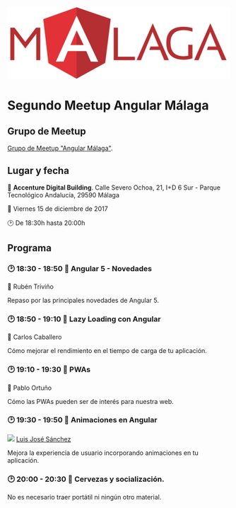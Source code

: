 <img src="logo_angular2.png">

# Segundo Meetup Angular Málaga

## Grupo de Meetup

[Grupo de Meetup "Angular Málaga"](https://www.meetup.com/es-ES/preview/Angular-Malaga).

## Lugar y fecha

:round_pushpin: **Accenture Digital Building**. Calle Severo Ochoa, 21, I+D 6 Sur - Parque Tecnológico Andalucía, 29590 Málaga

:date: Viernes 15 de diciembre de 2017

:clock2: De 18:30h hasta 20:00h

## Programa

### :clock2: 18:30 - 18:50 :speech_balloon: Angular 5 - Novedades

:man: Rubén Triviño

Repaso por las principales novedades de Angular 5.

### :clock2: 18:50 - 19:10 :speech_balloon: Lazy Loading con Angular

:man: Carlos Caballero

Cómo mejorar el rendimiento en el tiempo de carga de tu aplicación.

### :clock2: 19:10 - 19:30 :speech_balloon: PWAs

:man: Pablo Ortuño

Cómo las PWAs pueden ser de interés para nuestra web.

### :clock2: 19:30 - 19:50 :speech_balloon: Animaciones en Angular

<img src="https://avatars0.githubusercontent.com/u/840797?s=40&v=4"> [Luis José Sánchez](https://github.com/LuisJoseSanchez)

Mejora la experiencia de usuario incorporando animaciones en tu aplicación.

### :clock2: 20:00 - 20:30 :beers: Cervezas y socialización.

No es necesario traer portátil ni ningún otro material.
